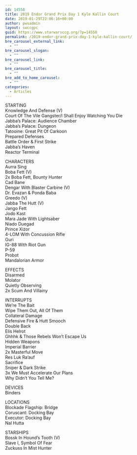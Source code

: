 ```yaml
---
id: 14558
title: 2019 Endor Grand Prix Day 1 Kyle Kallin Court
date: 2019-01-29T22:06:16+00:00
author: pwsadmin
layout: swccgpc
guid: https://www.starwarsccg.org/?p=14558
permalink: /2019-endor-grand-prix-day-1-kyle-kallin-court/
bre_carousel_external_link:
  - ""
bre_carousel_slogan:
  - ""
bre_carousel_link:
  - ""
bre_carousel_title:
  - ""
bre_add_to_home_carousel:
  - ""
categories:
  - Articles
---
```

STARTING  
Knowledge And Defense (V)  
Court Of The Vile Gangster/I Shall Enjoy Watching You Die  
Jabba&#8217;s Palace: Audience Chamber  
Jabba&#8217;s Palace: Dungeon  
Tatooine: Great Pit Of Carkoon  
Prepared Defenses  
Battle Order & First Strike  
Jabba&#8217;s Haven  
Reactor Terminal

CHARACTERS  
Aurra Sing  
Boba Fett (V)  
2x Boba Fett, Bounty Hunter  
Cad Bane  
Dengar With Blaster Carbine (V)  
Dr. Evazan & Ponda Baba  
Greedo (V)  
Jabba The Hutt (V)  
Jango Fett  
Jodo Kast  
Mara Jade With Lightsaber  
Niado Duegad  
Prince Xizor  
4-LOM With Concussion Rifle  
Guri  
IG-88 With Riot Gun  
P-59  
Probot  
Mandalorian Armor

EFFECTS  
Disarmed  
Molator  
Quietly Observing  
2x Scum And Villainy

INTERRUPTS  
We&#8217;re The Bait  
Wipe Them Out, All Of Them  
Collateral Damage  
Defensive Fire & Hutt Smooch  
Double Back  
Elis Helrot  
Ghhhk & Those Rebels Won&#8217;t Escape Us  
Hidden Weapons  
Imperial Barrier  
2x Masterful Move  
Res Luk Ra&#8217;auf  
Sacrifice  
Sniper & Dark Strike  
3x We Must Accelerate Our Plans  
Why Didn&#8217;t You Tell Me?

DEVICES  
Binders

LOCATIONS  
Blockade Flagship: Bridge  
Coruscant: Docking Bay  
Executor: Docking Bay  
Nal Hutta

STARSHIPS  
Bossk In Hound&#8217;s Tooth (V)  
Slave I, Symbol Of Fear  
Zuckuss In Mist Hunter